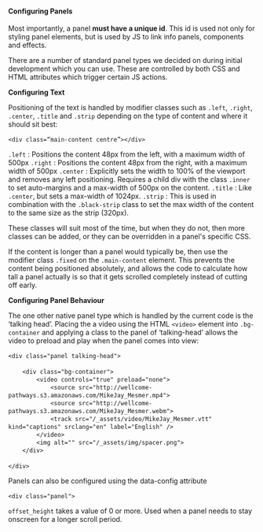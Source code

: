 #### Configuring Panels

Most importantly, a panel __must have a unique id__. This id is used not only for styling panel elements, but is used by JS to link info panels, components and effects.

There are a number of standard panel types we decided on during initial development which you can use. These are controlled by both CSS and HTML attributes which trigger certain JS actions.

__Configuring Text__

Positioning of the text is handled by modifier classes such as `.left`, `.right`, `.center`, `.title` and `.strip` depending on the type of content and where it should sit best:

    <div class=“main-content centre”></div>

`.left` : Positions the content 48px from the left, with a maximum width of 500px
`.right` : Positions the content 48px from the right, with a maximum width of 500px
`.center` : Explicitly sets the width to 100% of the viewport and removes any left positioning. Requires a child div with the class `.inner` to set auto-margins and a max-width of 500px on the content.
`.title` : Like `.center`, but sets a max-width of 1024px.
`.strip` : This is used in combination with the `.black-strip` class to set the max width of the content to the same size as the strip (320px).

These classes will suit most of the time, but when they do not, then more classes can be added, or they can be overridden in a panel's specific CSS.

If the content is longer than a panel would typically be, then use the modifier class `.fixed` on the `.main-content` element. This prevents the content being positioned absolutely, and allows the code to calculate how tall a panel actually is so that it gets scrolled completely instead of cutting off early.

__Configuring Panel Behaviour__

The one other native panel type which is handled by the current code is the ‘talking head’. Placing the a video using the HTML `<video>` element into `.bg-container` and applying a class to the panel of ‘talking-head’ allows the video to preload and play when the panel comes into view:

    <div class="panel talking-head">

        <div class="bg-container">
            <video controls="true" preload="none">
                <source src="http://wellcome-pathways.s3.amazonaws.com/MikeJay_Mesmer.mp4">
                <source src="http://wellcome-pathways.s3.amazonaws.com/MikeJay_Mesmer.webm">
                <track src="/_assets/video/MikeJay_Mesmer.vtt" kind="captions" srclang="en" label="English" />
            </video>
            <img alt="" src="/_assets/img/spacer.png">
        </div>

    </div>

Panels can also be configured using the data-config attribute

    <div class="panel">

`offset_height` takes a value of 0 or more. Used when a panel needs to stay onscreen for a longer scroll period.
